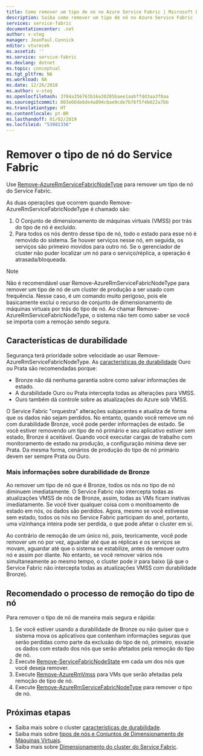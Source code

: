 ```yaml
---
title: Como remover um tipo de nó no Azure Service Fabric | Microsoft Docs
description: Saiba como remover um tipo de nó no Azure Service Fabric
services: service-fabric
documentationcenter: .net
author: v-steg
manager: JeanPaul.Connick
editor: vturecek
ms.assetid: ''
ms.service: service-fabric
ms.devlang: dotnet
ms.topic: conceptual
ms.tgt_pltfrm: NA
ms.workload: NA
ms.date: 12/26/2018
ms.author: v-steg
ms.openlocfilehash: 3704a356763b16a30285baee1aabffdd3aa3f8aa
ms.sourcegitcommit: 803e66de6de4a094c6ae9cde7b76f5f4b622a7bb
ms.translationtype: HT
ms.contentlocale: pt-BR
ms.lasthandoff: 01/02/2019
ms.locfileid: "53981336"
---
```

# <a name="remove-a-service-fabric-node-type"></a>Remover o tipo de nó do Service Fabric

Use [Remove-AzureRmServiceFabricNodeType](https://docs.microsoft.com/powershell/module/azurerm.servicefabric/remove-azurermservicefabricnodetype) para remover um tipo de nó do Service Fabric.

As duas operações que ocorrem quando Remove-AzureRmServiceFabricNodeType é chamado são:
1.  O Conjunto de dimensionamento de máquinas virtuais (VMSS) por trás do tipo de nó é excluído.
2.  Para todos os nós dentro desse tipo de nó, todo o estado para esse nó é removido do sistema. Se houver serviços nesse nó, em seguida, os serviços são primeiro movidos para outro nó. Se o gerenciador de cluster não puder localizar um nó para o serviço/réplica, a operação é atrasada/bloqueada.

> [!NOTE]
> Não é recomendável usar Remove-AzureRmServiceFabricNodeType para remover um tipo de nó de um cluster de produção a ser usado com frequência. Nesse caso, é um comando muito perigoso, pois ele basicamente exclui o recurso de conjunto de dimensionamento de máquinas virtuais por trás do tipo de nó. Ao chamar Remove-AzureRmServiceFabricNodeType, o sistema não tem como saber se você se importa com a remoção sendo segura. 

## <a name="durability-characteristics"></a>Características de durabilidade
Segurança terá prioridade sobre velocidade ao usar Remove-AzureRmServiceFabricNodeType. As [características de durabilidade](https://docs.microsoft.com/azure/service-fabric/service-fabric-cluster-capacity#the-durability-characteristics-of-the-cluster) Ouro ou Prata são recomendadas porque:
- Bronze não dá nenhuma garantia sobre como salvar informações de estado.
- A durabilidade Ouro ou Prata intercepta todas as alterações para VMSS.
- Ouro também dá controle sobre as atualizações do Azure sob VMSS.

O Service Fabric "orquestra" alterações subjacentes e atualiza de forma que os dados não sejam perdidos. No entanto, quando você remove um nó com durabilidade Bronze, você pode perder informações de estado. Se você estiver removendo um tipo de nó primário e seu aplicativo estiver sem estado, Bronze é aceitável. Quando você executar cargas de trabalho com monitoramento de estado na produção, a configuração mínima deve ser Prata. Da mesma forma, cenários de produção do tipo de nó primário devem ser sempre Prata ou Ouro.

### <a name="more-about-bronze-durability"></a>Mais informações sobre durabilidade de Bronze

Ao remover um tipo de nó que é Bronze, todos os nós no tipo de nó diminuem imediatamente. O Service Fabric não intercepta todas as atualizações VMSS de nós de Bronze, assim, todas as VMs ficam inativas imediatamente. Se você tiver qualquer coisa com o monitoamento de estado em nós, os dados são perdidos. Agora, mesmo se você estivesse sem estado, todos os nós no Service Fabric participam do anel, portanto, uma vizinhança inteira pode ser perdida, o que pode afetar o cluster em si.

Ao contrário de remoção de um único nó, pois, teoricamente, você pode remover um nó por vez, aguardar até que as réplicas e os serviços se movam, aguardar até que o sistema se estabilize, antes de remover outro nó e assim por diante.  No entanto, se você remover vários nós simultaneamente ao mesmo tempo, o cluster pode ir para baixo (já que o Service Fabric não intercepta todas as atualizações VMSS com durabilidade Bronze).

## <a name="recommended-node-type-removal-process"></a>Recomendado o processo de remoção do tipo de nó

Para remover o tipo de nó de maneira mais segura e rápida:
1.  Se você estiver usando a durabilidade de Bronze ou não quiser que o sistema mova os aplicativos que contenham informações seguras que serão perdidas como parte da exclusão do tipo de nó, primeiro, esvazie os dados com estado dos nós que serão afetados pela remoção do tipo de nó.
2.  Execute [Remove-ServiceFabricNodeState](https://docs.microsoft.com/powershell/module/servicefabric/remove-servicefabricnodestate?view=azureservicefabricps) em cada um dos nós que você deseja remover.
3.  Execute [Remove-AzureRmVmss](https://docs.microsoft.com/azure/virtual-machine-scale-sets/virtual-machine-scale-sets-manage-powershell#remove-vms-from-a-scale-set) para VMs que serão afetadas pela remoção de tipo de nó.
4. Execute [Remove-AzureRmServiceFabricNodeType](https://docs.microsoft.com/powershell/module/azurerm.servicefabric/remove-azurermservicefabricnodetype) para remover o tipo de nó.

## <a name="next-steps"></a>Próximas etapas
- Saiba mais sobre o cluster [características de durabilidade](https://docs.microsoft.com/azure/service-fabric/service-fabric-cluster-capacity#the-durability-characteristics-of-the-cluster).
- Saiba mais sobre [tipos de nós e Conjuntos de Dimensionamento de Máquinas Virtuais](service-fabric-cluster-nodetypes.md).
- Saiba mais sobre [Dimensionamento do cluster do Service Fabric](service-fabric-cluster-scaling.md).